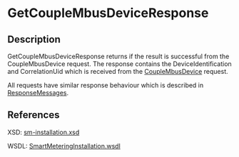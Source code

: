 <!--
SPDX-FileCopyrightText: Contributors to the Documentation project

SPDX-License-Identifier: Apache-2.0
-->

# GetCoupleMbusDeviceResponse

## Description

GetCoupleMbusDeviceResponse returns if the result is successful from the CoupleMbusDevice request. The response contains the DeviceIdentification and CorrelationUid which is received from the [CoupleMbusDevice](couplembusdevice.md) request.

All requests have similar response behaviour which is described in [ResponseMessages](../../responsemessages.md).

## References

XSD: [sm-installation.xsd](https://github.com/OSGP/open-smart-grid-platform/blob/development/osgp/shared/osgp-ws-smartmetering/src/main/resources/schemas/sm-installation.xsd)

WSDL: [SmartMeteringInstallation.wsdl](https://github.com/OSGP/open-smart-grid-platform/blob/development/osgp/shared/osgp-ws-smartmetering/src/main/resources/SmartMeteringInstallation.wsdl)

